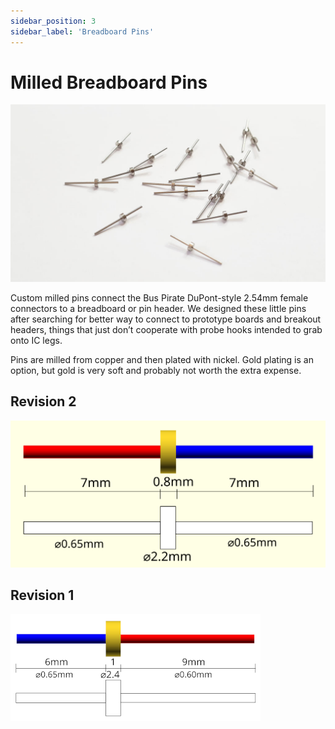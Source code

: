 ```yaml
---
sidebar_position: 3
sidebar_label: 'Breadboard Pins'
---
```


# Milled Breadboard Pins

![](./img/pin-milled-v1.jpg)

Custom milled pins connect the Bus Pirate DuPont-style 2.54mm female connectors to a breadboard or pin header. We designed these little pins after searching for better way to connect to prototype boards and breakout headers, things that just don’t cooperate with probe hooks intended to grab onto IC legs.

Pins are milled from copper and then plated with nickel. Gold plating is an option, but gold is very soft and probably not worth the extra expense.

## Revision 2
![](./img/pin-milled-rev2.png)

## Revision 1
![](./img/pin-milled-measurements-400.png)

